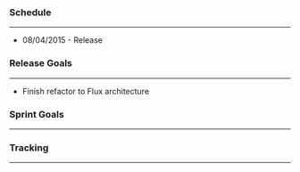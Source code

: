 ### Schedule

***

* 08/04/2015 - Release 

### Release Goals

***

* Finish refactor to Flux architecture

### Sprint Goals

***

### Tracking

***